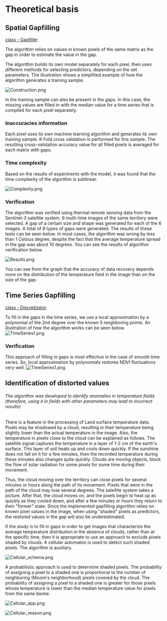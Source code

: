 # Theoretical basis

## Spatial Gapfilling
[class - Gapfiller](https://github.com/Dreamlone/SSGP-toolbox/blob/master/SSGPToolbox/Gapfiller.py)

The algorithm relies on values in known pixels of the same matrix as the gap in order to estimate the value in the gap.

The algorithm builds its own model separately for each pixel, then uses different methods for selecting predictors, depending on the set parameters. The illustration shows a simplified example of how the algorithm generates a training sample.

![Construction.png](https://raw.githubusercontent.com/Dreamlone/SSGP-toolbox/master/Supplementary/images/rm_3_Construction.png)

In the training sample can also be present in the gaps. In this case, the missing values are filled in with the median value for a time series that is compiled for each pixel separately.

### Inaccuracies information 

Each pixel uses its own machine learning algorithm and generates its own training sample. K Fold cross validation is performed for this sample. The resulting cross-validation accuracy value for all filled pixels is averaged for each matrix with gaps.

### Time complexity

Based on the results of experiments with the model, it was found that the time complexity of the algorithm is sublinear.

![Complexity.png](https://raw.githubusercontent.com/Dreamlone/SSGP-toolbox/master/Supplementary/images/rm_4_Complexity.png)

### Verification

The algorithm was verified using thermal remote sensing data from the Sentinel-3 satellite system. 6 multi-time images of the same territory were selected. A gap of a certain size and shape was generated for each of the 6 images. A total of 8 types of gaps were generated. The results of these tests can be seen below. In most cases, the algorithm was wrong by less than 1 Celsius degree, despite the fact that the average temperature spread in the gap was about 10 degrees. You can see the results of algorithm verification below.

![Results.png](https://raw.githubusercontent.com/Dreamlone/SSGP-toolbox/master/Supplementary/images/rm_5_Results.png)

You can see from the graph that the accuracy of data recovery depends more on the distribution of the temperature field in the image than on the size of the gap.

## Time Series Gapfilling
[class - Discretizator](https://github.com/Dreamlone/SSGP-toolbox/blob/master/SSGPToolbox/TimeSeries.py)

To fill in the gaps in the time series, we use a local approximation by a polynomial of the 2nd degree over the known 5 neighboring points. An illustration of how the algorithm works can be seen below.
![TimeSeries1.png](https://raw.githubusercontent.com/Dreamlone/SSGP-toolbox/master/Supplementary/images/rm_7_TS.png)

### Verification
This approach of filling in gaps is most effective in the case of smooth time series. So, local approximation by polynomials restores NDVI fluctuations very well.
![TimeSeries1.png](https://raw.githubusercontent.com/Dreamlone/SSGP-toolbox/master/Supplementary/images/rm_8_TS.png)

## Identification of distorted values

###### The algorithm was developed to identify anomalies in temperature fields (therefore, using it in fields with other parameters may lead to incorrect results)

There is a feature in the processing of Land surface temperature data. Pixels may be shadowed by a cloud, resulting in their temperature being slightly lower than the actual temperature in the image. Also, the temperature in pixels close to the cloud can be explained as follows. The satellite signal captures the temperature in a layer of 1-2 cm of the earth's surface. This layer of soil heats up and cools down quickly. If the sunshine does not fall on it for a few minutes, then the recorded temperature during these minutes also changes quite quickly. Clouds are moving objects, block the flow of solar radiation for some pixels for some time during their movement. 

Thus, the cloud moving over the territory can close pixels for several minutes or hours along the path of its movement. Pixels that were in the path of the cloud may lose several degrees. The satellite system takes a picture. After that, the cloud moves on, and the pixels begin to heat up as quickly as they cooled down, and after a few minutes or hours they return to their "former" state. Since the implemented gapfilling algorithm relies on known pixel values in the image, when using "shaded" pixels as predictors, the restored values in the gap will also be underestimated. 

If the study is to fill in gaps in order to get images that characterize the average temperature distribution in the absence of clouds, rather than at the specific time, then it is appropriate to use an approach to exclude pixels shaded by clouds. A cellular automaton is used to detect such shaded pixels. The algorithm is auxiliary.

<p align="center">
    
![Cellular_schema.png](https://raw.githubusercontent.com/Dreamlone/SSGP-toolbox/master/Supplementary/images/rm_9_cellular.png)

</p>


A probabilistic approach is used to determine shaded pixels. The probability of assigning a pixel to a shaded one is proportional to the number of neighboring (Moore's neighborhood) pixels covered by the cloud. The probability of assigning a pixel to a shaded one is greater for those pixels whose temperature is lower than the median temperature value for pixels from the same biome.

![Cellular_app.png](https://raw.githubusercontent.com/Dreamlone/SSGP-toolbox/master/Supplementary/images/rm_10_cellular.png)

![Cellular_reason.png](https://raw.githubusercontent.com/Dreamlone/SSGP-toolbox/master/Supplementary/images/rm_11_cellular.png)
